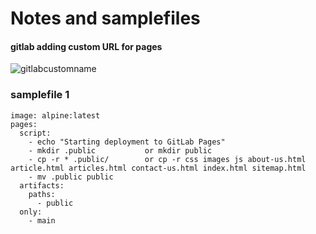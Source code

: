 # Notes and samplefiles

#### gitlab adding custom URL for pages 

![gitlabcustomname](https://github.com/user-attachments/assets/d20b9072-660f-4fea-9695-78a173e00200)


### samplefile 1

```
image: alpine:latest
pages:
  script:
    - echo "Starting deployment to GitLab Pages"
    - mkdir .public           or mkdir public
    - cp -r * .public/        or cp -r css images js about-us.html article.html articles.html contact-us.html index.html sitemap.html
    - mv .public public       
  artifacts:
    paths:
      - public
  only:
    - main
```
